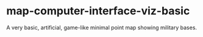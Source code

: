 # map-computer-interface-viz-basic
A very basic, artificial, game-like minimal point map showing military bases.
